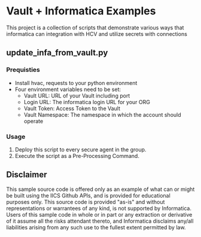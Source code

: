# Vault + Informatica Examples

This project is a collection of scripts that demonstrate various ways that informatica can integration with HCV and utilize secrets with connections

## update_infa_from_vault.py

### Prequisties
* Install hvac, requests to your python environment 
* Four environment variables need to be set:
    * Vault URL: URL of your Vault including port
    * Login URL: The informatica login URL for your ORG
    * Vault Token: Access Token to the Vault
    * Vault Namespace: The namespace in which the account should operate

### Usage
1. Deploy this script to every secure agent in the group.
2. Execute the script as a Pre-Processing Command.


## Disclaimer
This sample source code is offered only as an example of what can or might be built using the IICS Github APIs, and is provided for educational purposes only. This source code is provided "as-is"  and without representations or warrantees of any kind, is not supported by Informatica. Users of this sample code in whole or in part or any extraction or derivative of it assume all the risks attendant thereto, and Informatica disclaims any/all liabilities arising from any such use to the fullest extent permitted by law.